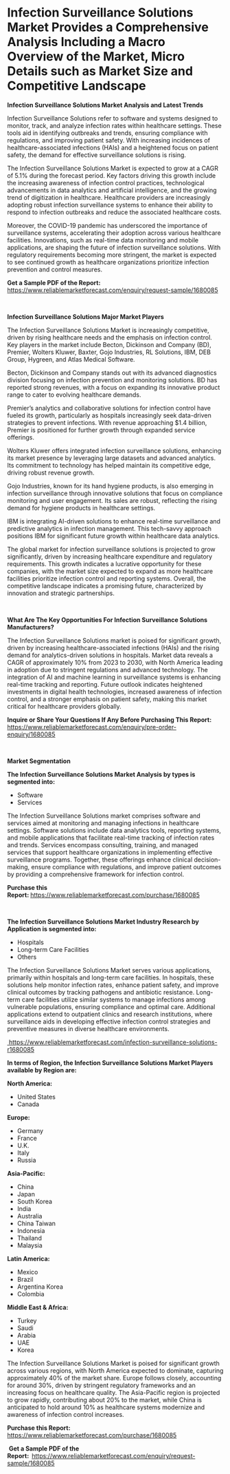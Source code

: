 <p><h1>Infection Surveillance Solutions Market Provides a Comprehensive Analysis Including a Macro Overview of the Market, Micro Details such as Market Size and Competitive Landscape</h1></p><p><strong>Infection Surveillance Solutions Market Analysis and Latest Trends</strong></p>
<p><p>Infection Surveillance Solutions refer to software and systems designed to monitor, track, and analyze infection rates within healthcare settings. These tools aid in identifying outbreaks and trends, ensuring compliance with regulations, and improving patient safety. With increasing incidences of healthcare-associated infections (HAIs) and a heightened focus on patient safety, the demand for effective surveillance solutions is rising.</p><p>The Infection Surveillance Solutions Market is expected to grow at a CAGR of 5.1% during the forecast period. Key factors driving this growth include the increasing awareness of infection control practices, technological advancements in data analytics and artificial intelligence, and the growing trend of digitization in healthcare. Healthcare providers are increasingly adopting robust infection surveillance systems to enhance their ability to respond to infection outbreaks and reduce the associated healthcare costs.</p><p>Moreover, the COVID-19 pandemic has underscored the importance of surveillance systems, accelerating their adoption across various healthcare facilities. Innovations, such as real-time data monitoring and mobile applications, are shaping the future of infection surveillance solutions. With regulatory requirements becoming more stringent, the market is expected to see continued growth as healthcare organizations prioritize infection prevention and control measures.</p></p>
<p><strong>Get a Sample PDF of the Report:&nbsp;</strong> <a href="https://www.reliablemarketforecast.com/enquiry/request-sample/1680085?utm_campaign=3129&utm_medium=2&utm_source=Github&utm_content=ia&utm_term=13042025&utm_id=infection-surveillance-solutions">https://www.reliablemarketforecast.com/enquiry/request-sample/1680085</a></p>
<p>&nbsp;</p>
<p><strong>Infection Surveillance Solutions Major Market Players</strong></p>
<p><p>The Infection Surveillance Solutions Market is increasingly competitive, driven by rising healthcare needs and the emphasis on infection control. Key players in the market include Becton, Dickinson and Company (BD), Premier, Wolters Kluwer, Baxter, Gojo Industries, RL Solutions, IBM, DEB Group, Hygreen, and Atlas Medical Software.</p><p>Becton, Dickinson and Company stands out with its advanced diagnostics division focusing on infection prevention and monitoring solutions. BD has reported strong revenues, with a focus on expanding its innovative product range to cater to evolving healthcare demands.</p><p>Premier’s analytics and collaborative solutions for infection control have fueled its growth, particularly as hospitals increasingly seek data-driven strategies to prevent infections. With revenue approaching $1.4 billion, Premier is positioned for further growth through expanded service offerings.</p><p>Wolters Kluwer offers integrated infection surveillance solutions, enhancing its market presence by leveraging large datasets and advanced analytics. Its commitment to technology has helped maintain its competitive edge, driving robust revenue growth.</p><p>Gojo Industries, known for its hand hygiene products, is also emerging in infection surveillance through innovative solutions that focus on compliance monitoring and user engagement. Its sales are robust, reflecting the rising demand for hygiene products in healthcare settings.</p><p>IBM is integrating AI-driven solutions to enhance real-time surveillance and predictive analytics in infection management. This tech-savvy approach positions IBM for significant future growth within healthcare data analytics.</p><p>The global market for infection surveillance solutions is projected to grow significantly, driven by increasing healthcare expenditure and regulatory requirements. This growth indicates a lucrative opportunity for these companies, with the market size expected to expand as more healthcare facilities prioritize infection control and reporting systems. Overall, the competitive landscape indicates a promising future, characterized by innovation and strategic partnerships.</p></p>
<p>&nbsp;</p>
<p><strong>What Are The Key Opportunities For Infection Surveillance Solutions Manufacturers?</strong></p>
<p><p>The Infection Surveillance Solutions market is poised for significant growth, driven by increasing healthcare-associated infections (HAIs) and the rising demand for analytics-driven solutions in hospitals. Market data reveals a CAGR of approximately 10% from 2023 to 2030, with North America leading in adoption due to stringent regulations and advanced technology. The integration of AI and machine learning in surveillance systems is enhancing real-time tracking and reporting. Future outlook indicates heightened investments in digital health technologies, increased awareness of infection control, and a stronger emphasis on patient safety, making this market critical for healthcare providers globally.</p></p>
<p><strong>Inquire or Share Your Questions If Any Before Purchasing This Report:</strong> <a href="https://www.reliablemarketforecast.com/enquiry/pre-order-enquiry/1680085?utm_campaign=3129&utm_medium=2&utm_source=Github&utm_content=ia&utm_term=13042025&utm_id=infection-surveillance-solutions">https://www.reliablemarketforecast.com/enquiry/pre-order-enquiry/1680085</a></p>
<p>&nbsp;</p>
<p><strong>Market Segmentation</strong></p>
<p><strong>The Infection Surveillance Solutions Market Analysis by types is segmented into:</strong></p>
<p><ul><li>Software</li><li>Services</li></ul></p>
<p><p>The Infection Surveillance Solutions market comprises software and services aimed at monitoring and managing infections in healthcare settings. Software solutions include data analytics tools, reporting systems, and mobile applications that facilitate real-time tracking of infection rates and trends. Services encompass consulting, training, and managed services that support healthcare organizations in implementing effective surveillance programs. Together, these offerings enhance clinical decision-making, ensure compliance with regulations, and improve patient outcomes by providing a comprehensive framework for infection control.</p></p>
<p><strong>Purchase this Report:&nbsp;</strong><a href="https://www.reliablemarketforecast.com/purchase/1680085?utm_campaign=3129&utm_medium=2&utm_source=Github&utm_content=ia&utm_term=13042025&utm_id=infection-surveillance-solutions">https://www.reliablemarketforecast.com/purchase/1680085</a></p>
<p>&nbsp;</p>
<p><strong>The Infection Surveillance Solutions Market Industry Research by Application is segmented into:</strong></p>
<p><ul><li>Hospitals</li><li>Long-term Care Facilities</li><li>Others</li></ul></p>
<p><p>The Infection Surveillance Solutions Market serves various applications, primarily within hospitals and long-term care facilities. In hospitals, these solutions help monitor infection rates, enhance patient safety, and improve clinical outcomes by tracking pathogens and antibiotic resistance. Long-term care facilities utilize similar systems to manage infections among vulnerable populations, ensuring compliance and optimal care. Additional applications extend to outpatient clinics and research institutions, where surveillance aids in developing effective infection control strategies and preventive measures in diverse healthcare environments.</p></p>
<p><a href="https://www.reliablemarketforecast.com/infection-surveillance-solutions-r1680085?utm_campaign=3129&utm_medium=2&utm_source=Github&utm_content=ia&utm_term=13042025&utm_id=infection-surveillance-solutions">&nbsp;https://www.reliablemarketforecast.com/infection-surveillance-solutions-r1680085</a></p>
<p><strong>In terms of Region, the Infection Surveillance Solutions Market Players available by Region are:</strong></p>
<p>
    <p> <strong> North America: </strong>
        <ul>
            <li>United States</li>
            <li>Canada</li>
        </ul>
        </p> 
    <p> <strong> Europe: </strong>
        <ul>
            <li>Germany</li>
            <li>France</li>
            <li>U.K.</li>
            <li>Italy</li>
            <li>Russia</li>
        </ul>
        </p> 
    <p> <strong> Asia-Pacific: </strong>
        <ul>
            <li>China</li>
            <li>Japan</li>
            <li>South Korea</li>
            <li>India</li>
            <li>Australia</li>
            <li>China Taiwan</li>
            <li>Indonesia</li>
            <li>Thailand</li>
            <li>Malaysia</li>
        </ul>
        </p> 
    <p> <strong> Latin America: </strong>
        <ul>
            <li>Mexico</li>
            <li>Brazil</li>
            <li>Argentina Korea</li>
            <li>Colombia</li>
        </ul>
        </p> 
    <p> <strong> Middle East & Africa: </strong>
        <ul>
            <li>Turkey</li>
            <li>Saudi</li>
            <li>Arabia</li>
            <li>UAE</li>
            <li>Korea</li>
        </ul>
    </p>
    </p>
<p><p>The Infection Surveillance Solutions Market is poised for significant growth across various regions, with North America expected to dominate, capturing approximately 40% of the market share. Europe follows closely, accounting for around 30%, driven by stringent regulatory frameworks and an increasing focus on healthcare quality. The Asia-Pacific region is projected to grow rapidly, contributing about 20% to the market, while China is anticipated to hold around 10% as healthcare systems modernize and awareness of infection control increases.</p></p>
<p><strong>Purchase this Report: </strong><a href="https://www.reliablemarketforecast.com/purchase/1680085?utm_campaign=3129&utm_medium=2&utm_source=Github&utm_content=ia&utm_term=13042025&utm_id=infection-surveillance-solutions">https://www.reliablemarketforecast.com/purchase/1680085</a></p>
<p>&nbsp;<strong>Get a Sample PDF of the Report:&nbsp;&nbsp;</strong><a href="https://www.reliablemarketforecast.com/enquiry/request-sample/1680085?utm_campaign=3129&utm_medium=2&utm_source=Github&utm_content=ia&utm_term=13042025&utm_id=infection-surveillance-solutions">https://www.reliablemarketforecast.com/enquiry/request-sample/1680085</a></p>
<p><strong></strong></p>
<p><p></p><p></p><p></p></p>